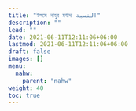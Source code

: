 ```yaml
---
title: "ইলমে নাহুর মর্যাদা النسبة"
description: ""
lead: ""
date: 2021-06-11T12:11:06+06:00
lastmod: 2021-06-11T12:11:06+06:00
draft: false
images: []
menu: 
  nahw:
    parent: "nahw"
weight: 40
toc: true
---
```



